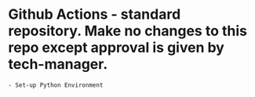 # Github Actions - standard repository. Make no changes to this repo except approval is given by tech-manager.
    - Set-up Python Environment

